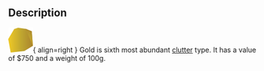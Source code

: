 ## Description
![](../static/clutter/clutter-gold.png "Gold Image"){ align=right }
Gold is sixth most abundant [clutter](/clutter "All Clutter Types") type. It has a value of $750 and a weight of 100g.